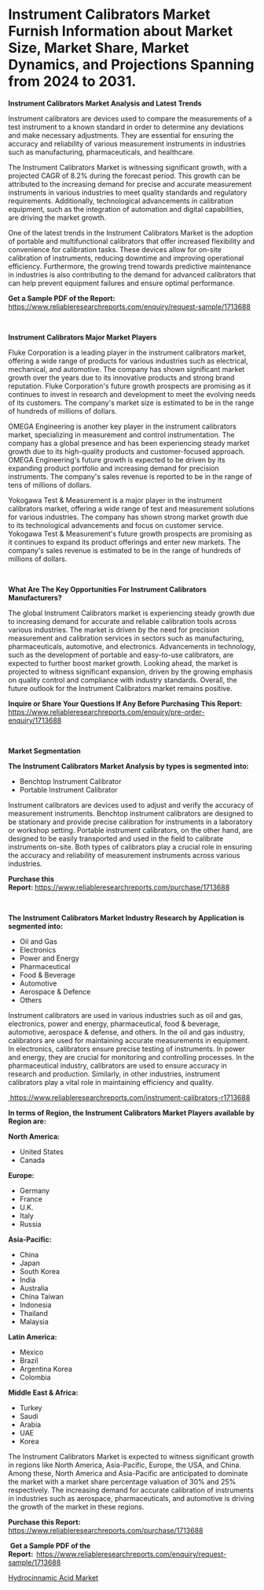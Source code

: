 <p><h1>Instrument Calibrators Market Furnish Information about Market Size, Market Share, Market Dynamics, and Projections Spanning from 2024 to 2031.</h1></p><p><strong>Instrument Calibrators Market Analysis and Latest Trends</strong></p>
<p><p>Instrument calibrators are devices used to compare the measurements of a test instrument to a known standard in order to determine any deviations and make necessary adjustments. They are essential for ensuring the accuracy and reliability of various measurement instruments in industries such as manufacturing, pharmaceuticals, and healthcare.</p><p>The Instrument Calibrators Market is witnessing significant growth, with a projected CAGR of 8.2% during the forecast period. This growth can be attributed to the increasing demand for precise and accurate measurement instruments in various industries to meet quality standards and regulatory requirements. Additionally, technological advancements in calibration equipment, such as the integration of automation and digital capabilities, are driving the market growth.</p><p>One of the latest trends in the Instrument Calibrators Market is the adoption of portable and multifunctional calibrators that offer increased flexibility and convenience for calibration tasks. These devices allow for on-site calibration of instruments, reducing downtime and improving operational efficiency. Furthermore, the growing trend towards predictive maintenance in industries is also contributing to the demand for advanced calibrators that can help prevent equipment failures and ensure optimal performance.</p></p>
<p><strong>Get a Sample PDF of the Report:&nbsp;</strong> <a href="https://www.reliableresearchreports.com/enquiry/request-sample/1713688">https://www.reliableresearchreports.com/enquiry/request-sample/1713688</a></p>
<p>&nbsp;</p>
<p><strong>Instrument Calibrators Major Market Players</strong></p>
<p><p>Fluke Corporation is a leading player in the instrument calibrators market, offering a wide range of products for various industries such as electrical, mechanical, and automotive. The company has shown significant market growth over the years due to its innovative products and strong brand reputation. Fluke Corporation's future growth prospects are promising as it continues to invest in research and development to meet the evolving needs of its customers. The company's market size is estimated to be in the range of hundreds of millions of dollars.</p><p>OMEGA Engineering is another key player in the instrument calibrators market, specializing in measurement and control instrumentation. The company has a global presence and has been experiencing steady market growth due to its high-quality products and customer-focused approach. OMEGA Engineering's future growth is expected to be driven by its expanding product portfolio and increasing demand for precision instruments. The company's sales revenue is reported to be in the range of tens of millions of dollars.</p><p>Yokogawa Test & Measurement is a major player in the instrument calibrators market, offering a wide range of test and measurement solutions for various industries. The company has shown strong market growth due to its technological advancements and focus on customer service. Yokogawa Test & Measurement's future growth prospects are promising as it continues to expand its product offerings and enter new markets. The company's sales revenue is estimated to be in the range of hundreds of millions of dollars.</p></p>
<p>&nbsp;</p>
<p><strong>What Are The Key Opportunities For Instrument Calibrators Manufacturers?</strong></p>
<p><p>The global Instrument Calibrators market is experiencing steady growth due to increasing demand for accurate and reliable calibration tools across various industries. The market is driven by the need for precision measurement and calibration services in sectors such as manufacturing, pharmaceuticals, automotive, and electronics. Advancements in technology, such as the development of portable and easy-to-use calibrators, are expected to further boost market growth. Looking ahead, the market is projected to witness significant expansion, driven by the growing emphasis on quality control and compliance with industry standards. Overall, the future outlook for the Instrument Calibrators market remains positive.</p></p>
<p><strong>Inquire or Share Your Questions If Any Before Purchasing This Report:</strong> <a href="https://www.reliableresearchreports.com/enquiry/pre-order-enquiry/1713688">https://www.reliableresearchreports.com/enquiry/pre-order-enquiry/1713688</a></p>
<p>&nbsp;</p>
<p><strong>Market Segmentation</strong></p>
<p><strong>The Instrument Calibrators Market Analysis by types is segmented into:</strong></p>
<p><ul><li>Benchtop Instrument Calibrator</li><li>Portable Instrument Calibrator</li></ul></p>
<p><p>Instrument calibrators are devices used to adjust and verify the accuracy of measurement instruments. Benchtop instrument calibrators are designed to be stationary and provide precise calibration for instruments in a laboratory or workshop setting. Portable instrument calibrators, on the other hand, are designed to be easily transported and used in the field to calibrate instruments on-site. Both types of calibrators play a crucial role in ensuring the accuracy and reliability of measurement instruments across various industries.</p></p>
<p><strong>Purchase this Report:&nbsp;</strong><a href="https://www.reliableresearchreports.com/purchase/1713688">https://www.reliableresearchreports.com/purchase/1713688</a></p>
<p>&nbsp;</p>
<p><strong>The Instrument Calibrators Market Industry Research by Application is segmented into:</strong></p>
<p><ul><li>Oil and Gas</li><li>Electronics</li><li>Power and Energy</li><li>Pharmaceutical</li><li>Food & Beverage</li><li>Automotive</li><li>Aerospace & Defence</li><li>Others</li></ul></p>
<p><p>Instrument calibrators are used in various industries such as oil and gas, electronics, power and energy, pharmaceutical, food & beverage, automotive, aerospace & defense, and others. In the oil and gas industry, calibrators are used for maintaining accurate measurements in equipment. In electronics, calibrators ensure precise testing of instruments. In power and energy, they are crucial for monitoring and controlling processes. In the pharmaceutical industry, calibrators are used to ensure accuracy in research and production. Similarly, in other industries, instrument calibrators play a vital role in maintaining efficiency and quality.</p></p>
<p><a href="https://www.reliableresearchreports.com/instrument-calibrators-r1713688">&nbsp;https://www.reliableresearchreports.com/instrument-calibrators-r1713688</a></p>
<p><strong>In terms of Region, the Instrument Calibrators Market Players available by Region are:</strong></p>
<p>
    <p> <strong> North America: </strong>
        <ul>
            <li>United States</li>
            <li>Canada</li>
        </ul>
        </p> 
    <p> <strong> Europe: </strong>
        <ul>
            <li>Germany</li>
            <li>France</li>
            <li>U.K.</li>
            <li>Italy</li>
            <li>Russia</li>
        </ul>
        </p> 
    <p> <strong> Asia-Pacific: </strong>
        <ul>
            <li>China</li>
            <li>Japan</li>
            <li>South Korea</li>
            <li>India</li>
            <li>Australia</li>
            <li>China Taiwan</li>
            <li>Indonesia</li>
            <li>Thailand</li>
            <li>Malaysia</li>
        </ul>
        </p> 
    <p> <strong> Latin America: </strong>
        <ul>
            <li>Mexico</li>
            <li>Brazil</li>
            <li>Argentina Korea</li>
            <li>Colombia</li>
        </ul>
        </p> 
    <p> <strong> Middle East & Africa: </strong>
        <ul>
            <li>Turkey</li>
            <li>Saudi</li>
            <li>Arabia</li>
            <li>UAE</li>
            <li>Korea</li>
        </ul>
    </p>
    </p>
<p><p>The Instrument Calibrators Market is expected to witness significant growth in regions like North America, Asia-Pacific, Europe, the USA, and China. Among these, North America and Asia-Pacific are anticipated to dominate the market with a market share percentage valuation of 30% and 25% respectively. The increasing demand for accurate calibration of instruments in industries such as aerospace, pharmaceuticals, and automotive is driving the growth of the market in these regions.</p></p>
<p><strong>Purchase this Report: </strong><a href="https://www.reliableresearchreports.com/purchase/1713688">https://www.reliableresearchreports.com/purchase/1713688</a></p>
<p>&nbsp;<strong>Get a Sample PDF of the Report:&nbsp;&nbsp;</strong><a href="https://www.reliableresearchreports.com/enquiry/request-sample/1713688">https://www.reliableresearchreports.com/enquiry/request-sample/1713688</a></p>
<p><strong></strong></p>
<p><p><a href="https://noble-drawer-34c.notion.site/Hydrocinnamic-Acid-Market-Centers-on-Aspects-such-as-Market-Growth-Market-Share-Market-Opportunity-ebf583e0f96245ea83c23d965a2d930d">Hydrocinnamic Acid Market</a></p></p>